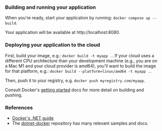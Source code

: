 ### Building and running your application

When you're ready, start your application by running:
`docker compose up --build`.

Your application will be available at http://localhost:8080.

### Deploying your application to the cloud

First, build your image, e.g.: `docker build -t myapp .`.
If your cloud uses a different CPU architecture than your development
machine (e.g., you are on a Mac M1 and your cloud provider is amd64),
you'll want to build the image for that platform, e.g.:
`docker build --platform=linux/amd64 -t myapp .`.

Then, push it to your registry, e.g. `docker push myregistry.com/myapp`.

Consult Docker's [getting started](https://docs.docker.com/go/get-started-sharing/)
docs for more detail on building and pushing.

### References

* [Docker's .NET guide](https://docs.docker.com/language/dotnet/)
* The [dotnet-docker](https://github.com/dotnet/dotnet-docker/tree/main/samples)
  repository has many relevant samples and docs.